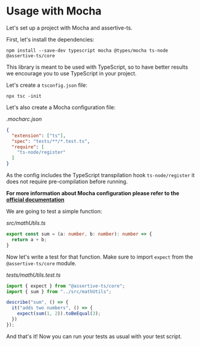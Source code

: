 # Usage with Mocha

Let's set up a project with Mocha and assertive-ts.

First, let's install the dependencies:
```
npm install --save-dev typescript mocha @types/mocha ts-node @assertive-ts/core
```

This library is meant to be used with TypeScript, so to have better results we encourage you to use TypeScript in your project. 

Let's create a `tsconfig.json` file:
```
npx tsc -init
```

Let's also create a Mocha configuration file:

*.mocharc.json*
```json
{
  "extension": ["ts"],
  "spec": "tests/**/*.test.ts",
  "require": [
    "ts-node/register"
  ]
}
```

As the config includes the TypeScript transpilation hook `ts-node/register` it does not require pre-compilation before running.

**For more information about Mocha configuration please refer to the [official documentation](https://mochajs.org/#configuring-mocha-nodejs)**

We are going to test a simple function:

*src/mathUtils.ts*
```typescript
export const sum = (a: number, b: number): number => {
  return a + b;
}
```

Now let's write a test for that function. Make sure to import `expect` from the `@assertive-ts/core` module.

*tests/mathUtils.test.ts*
```typescript
import { expect } from "@assertive-ts/core";
import { sum } from "../src/mathUtils";

describe("sum", () => {
  it("adds two numbers", () => {
    expect(sum(1, 2)).toBeEqual(3);
  })
});
```

And that's it! Now you can run your tests as usual with your test script.